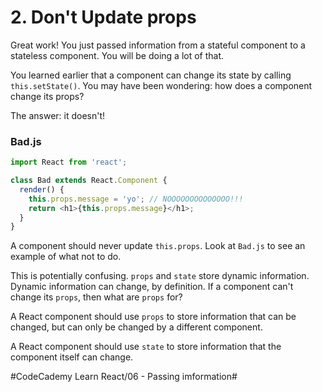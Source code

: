 # 2. Don't Update props
Great work! You just passed information from a stateful component to a stateless component. You will be doing a lot of that.

You learned earlier that a component can change its state by calling `this.setState()`. You may have been wondering: how does a component change its props?

The answer: it doesn't!

### Bad.js

``` javascript
import React from 'react';

class Bad extends React.Component {
  render() {
    this.props.message = 'yo'; // NOOOOOOOOOOOOOO!!!
    return <h1>{this.props.message}</h1>;
  }
}
```

A component should never update `this.props`. Look at `Bad.js` to see an example of what not to do.

This is potentially confusing. `props` and `state` store dynamic information. Dynamic information can change, by definition. If a component can't change its `props`, then what are `props` for?

A React component should use `props` to store information that can be changed, but can only be changed by a different component.

A React component should use `state` to store information that the component itself can change.


#CodeCademy Learn React/06 - Passing imformation#